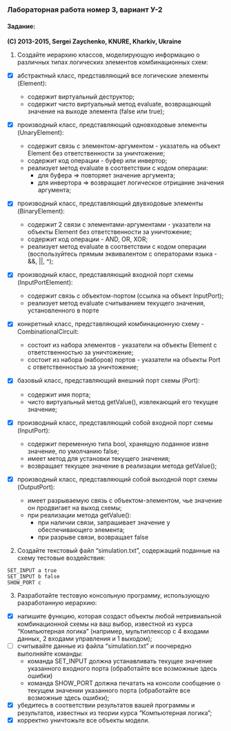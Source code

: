 ### Лабораторная работа номер 3, вариант У-2

#### Задание:

**(C) 2013-2015, Sergei Zaychenko, KNURE, Kharkiv, Ukraine**

1. Создайте иерархию классов, моделирующую информацию о различных типах логических элементов комбинационных схем:
  - [X] абстрактный класс, представляющий все логические элементы (Element):
    * содержит виртуальный деструктор;
    * содержит чисто виртуальный метод evaluate, возвращающий значение на выходе элемента (false или true);

  - [X] производный класс, представляющий одновходовые элементы (UnaryElement):
    * содержит связь с элементом-аргументом - указатель на объект Element без ответственности за уничтожение;
    * содержит код операции - буфер или инвертор;
    * реализует метод evaluate в соответствии с кодом операции:
      * для буфера => повторяет значение аргумента;
      * для инвертора => возвращает логическое отрицание значения аргумента;

  - [X] производный класс, представляющий двувходовые элементы (BinaryElement):
    * содержит 2 связи с элементами-аргументами  - указатели на объекты Element без ответственности за уничтожение;
    * содержит код операции - AND, OR, XOR;
    * реализует метод evaluate в соответствии с кодом операции (воспользуйтесь прямым эквивалентом с операторами языка - &&, ||, ^);

  - [X] производный класс, представляющий входной порт схемы (InputPortElement):
    * содержит связь с объектом-портом (ссылка на объект InputPort);
    * реализует метод evaluate считыванием текущего значения, установленного в порте

  - [X] конкретный класс, представляющий комбинационную схему - CombinationalCircuit:
    * состоит из набора элементов - указатели на объекты Element с ответственностью за уничтожение;
    * состоит из набора (наборов) портов - указатели на объекты Port с ответственностью за уничтожение;

  - [X] базовый класс, представляющий внешний порт схемы (Port):
    * содержит имя порта;
    * чисто виртуальный метод getValue(), извлекающий его текущее значение;

  - [X] производный класс, представляющий собой входной порт схемы (InputPort):
    * содержит переменную типа bool, хранящую поданное извне значение, по умолчанию false;
    * имеет метод для установки текущего значения;
    * возвращает текущее значение в реализации метода getValue();

  - [X] производный класс, представляющий собой выходной порт схемы (OutputPort):
    * имеет разрываемую связь с объектом-элементом, чье значение он продвигает на выход схемы;
    * при реализации метода getValue():
      * при наличии связи, запрашивает значение у обеспечивающего элемента;
      * при разрыве связи, возвращает false

2. Создайте текстовый файл “simulation.txt”, содержащий поданные на схему тестовые воздействия:

  ```
  SET_INPUT a true
  SET_INPUT b false
  SHOW_PORT c
  ```

3. Разработайте тестовую консольную программу, использующую разработанную иерархию:
  - [X] напишите функцию, которая создаст объекты любой нетривиальной комбинационной схемы на ваш выбор, известной из курса “Компьютерная логика” (например, мультиплексор с 4 входами данных, 2 входами управления и 1 выходом);
  - [ ] считывайте данные из файла “simulation.txt” и поочередно выполняйте команды:
    * команда SET_INPUT должна устанавливать текущее значение указанного входного порта (обработайте все возможные здесь ошибки)
    * команда SHOW_PORT должна печатать на консоли сообщение о текущем значении указанного порта (обработайте все возможные здесь ошибки);
  - [X] убедитесь в соответствии результатов вашей программы и результатов, известных из теории курса “Компьютерная логика”;
  - [X] корректно уничтожьте все объекты модели.
